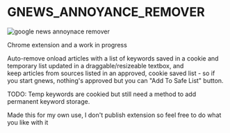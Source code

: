 # GNEWS_ANNOYANCE_REMOVER

![google news annoynace remover](https://kellycode.github.io/GNEWS_ANNOYANCE_REMOVER/preview.jpg)

Chrome extension and a work in progress

Auto-remove onload articles with a list of keywords saved in a cookie and temporary list updated in a draggable/resizeable textbox, and  
keep articles from sources listed in an approved, cookie saved list - so if you start gnews, nothing's approved but you can "Add To Safe List" button.

TODO: Temp keywords are cookied but still need a method to add permanent keyword storage.

Made this for my own use, I don't publish extension so feel free to do what you like with it
